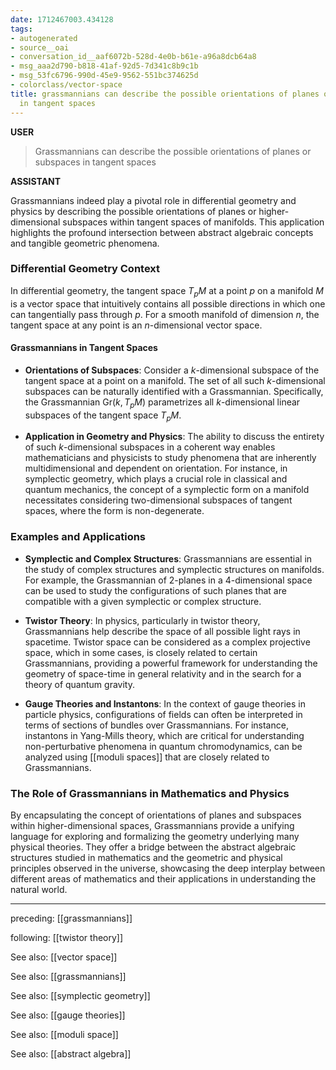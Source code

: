 ```yaml
---
date: 1712467003.434128
tags:
- autogenerated
- source__oai
- conversation_id__aaf6072b-528d-4e0b-b61e-a96a8dcb64a8
- msg_aaa2d790-b818-41af-92d5-7d341c8b9c1b
- msg_53fc6796-990d-45e9-9562-551bc374625d
- colorclass/vector-space
title: grassmannians can describe the possible orientations of planes or subspaces
  in tangent spaces
---
```


**USER**

>Grassmannians can describe the possible orientations of planes or subspaces in tangent spaces


**ASSISTANT**

Grassmannians indeed play a pivotal role in differential geometry and physics by describing the possible orientations of planes or higher-dimensional subspaces within tangent spaces of manifolds. This application highlights the profound intersection between abstract algebraic concepts and tangible geometric phenomena.

### Differential Geometry Context

In differential geometry, the tangent space $T_pM$ at a point $p$ on a manifold $M$ is a vector space that intuitively contains all possible directions in which one can tangentially pass through $p$. For a smooth manifold of dimension $n$, the tangent space at any point is an $n$-dimensional vector space.

#### Grassmannians in Tangent Spaces

- **Orientations of Subspaces**: Consider a $k$-dimensional subspace of the tangent space at a point on a manifold. The set of all such $k$-dimensional subspaces can be naturally identified with a Grassmannian. Specifically, the Grassmannian $\text{Gr}(k, T_pM)$ parametrizes all $k$-dimensional linear subspaces of the tangent space $T_pM$.

- **Application in Geometry and Physics**: The ability to discuss the entirety of such $k$-dimensional subspaces in a coherent way enables mathematicians and physicists to study phenomena that are inherently multidimensional and dependent on orientation. For instance, in symplectic geometry, which plays a crucial role in classical and quantum mechanics, the concept of a symplectic form on a manifold necessitates considering two-dimensional subspaces of tangent spaces, where the form is non-degenerate.

### Examples and Applications

- **Symplectic and Complex Structures**: Grassmannians are essential in the study of complex structures and symplectic structures on manifolds. For example, the Grassmannian of 2-planes in a 4-dimensional space can be used to study the configurations of such planes that are compatible with a given symplectic or complex structure.

- **Twistor Theory**: In physics, particularly in twistor theory, Grassmannians help describe the space of all possible light rays in spacetime. Twistor space can be considered as a complex projective space, which in some cases, is closely related to certain Grassmannians, providing a powerful framework for understanding the geometry of space-time in general relativity and in the search for a theory of quantum gravity.

- **Gauge Theories and Instantons**: In the context of gauge theories in particle physics, configurations of fields can often be interpreted in terms of sections of bundles over Grassmannians. For instance, instantons in Yang-Mills theory, which are critical for understanding non-perturbative phenomena in quantum chromodynamics, can be analyzed using [[moduli spaces]] that are closely related to Grassmannians.

### The Role of Grassmannians in Mathematics and Physics

By encapsulating the concept of orientations of planes and subspaces within higher-dimensional spaces, Grassmannians provide a unifying language for exploring and formalizing the geometry underlying many physical theories. They offer a bridge between the abstract algebraic structures studied in mathematics and the geometric and physical principles observed in the universe, showcasing the deep interplay between different areas of mathematics and their applications in understanding the natural world.


---

preceding: [[grassmannians]]  


following: [[twistor theory]]

See also: [[vector space]]


See also: [[grassmannians]]


See also: [[symplectic geometry]]


See also: [[gauge theories]]


See also: [[moduli space]]


See also: [[abstract algebra]]